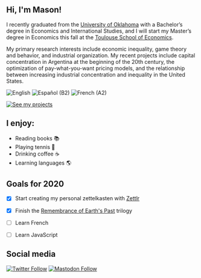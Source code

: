 ## Hi, I'm Mason!

I recently graduated from the [University of Oklahoma](https://www.ou.edu/) with a Bachelor’s degree in Economics and International Studies, and I will start my Master’s degree in Economics this fall at the [Toulouse School of Economics](https://tse-fr.eu/). 

My primary research interests include economic inequality, game theory and behavior, and industrial organization. My recent projects include capital concentration in Argentina at the beginning of the 20th century, the optimization of pay-what-you-want pricing models, and the relationship between increasing industrial concentration and inequality in the United States.


![English](https://img.shields.io/static/v1?label=language&message=English%20%28native%29&color=blue)
![Español (B2)](https://img.shields.io/static/v1?label=language&message=Español%20%28B2%29&color=yellow)
![French (A2)](https://img.shields.io/static/v1?label=language&message=Français%20%28A2%29&color=crimson)

[![See my projects](https://img.shields.io/badge/projects-See%20my%20projects-red)](https://masonrhayes.com/#publications)

## I enjoy:

- Reading books :books:
- Playing tennis :tennis:
- Drinking coffee :coffee:
- Learning languages :earth_americas:

## Goals for 2020

- [x] Start creating my personal zettelkasten with [Zettlr](https://github.com/Zettlr/Zettlr)
- [x] Finish the [Remembrance of Earth's Past](https://en.wikipedia.org/wiki/Remembrance_of_Earth%27s_Past) trilogy
- [ ] Learn French
- [ ] Learn JavaScript


## Social media

[![Twitter Follow](https://img.shields.io/twitter/follow/masonrhayes?style=social)](https://twitter.com/masonrhayes)
[![Mastodon Follow](https://img.shields.io/mastodon/follow/328627?domain=https%3A%2F%2Fmamot.fr&style=social)](https://mamot.fr/@masonrhayes)
